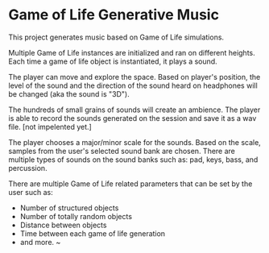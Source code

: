 # Game of Life Generative Music
This project generates music based on Game of Life simulations.

Multiple Game of Life instances are initialized and ran on different heights. Each time a game of life object is instantiated, it plays a sound. 

The player can move and explore the space. Based on player's position, the level of the sound and the direction of the sound heard on headphones will be changed (aka the sound is "3D"). 

The hundreds of small grains of sounds will create an ambience. The player is able to record the sounds generated on the session and save it as a wav file. [not impelented yet.]

The player chooses a major/minor scale for the sounds. Based on the scale, samples from the user's selected sound bank are chosen. There are multiple types of sounds on the sound banks such as: pad, keys, bass, and percussion.

There are multiple Game of Life related parameters that can be set by the user such as:
- Number of structured objects
- Number of totally random objects
- Distance between objects
- Time between each game of life generation
- and more. ~